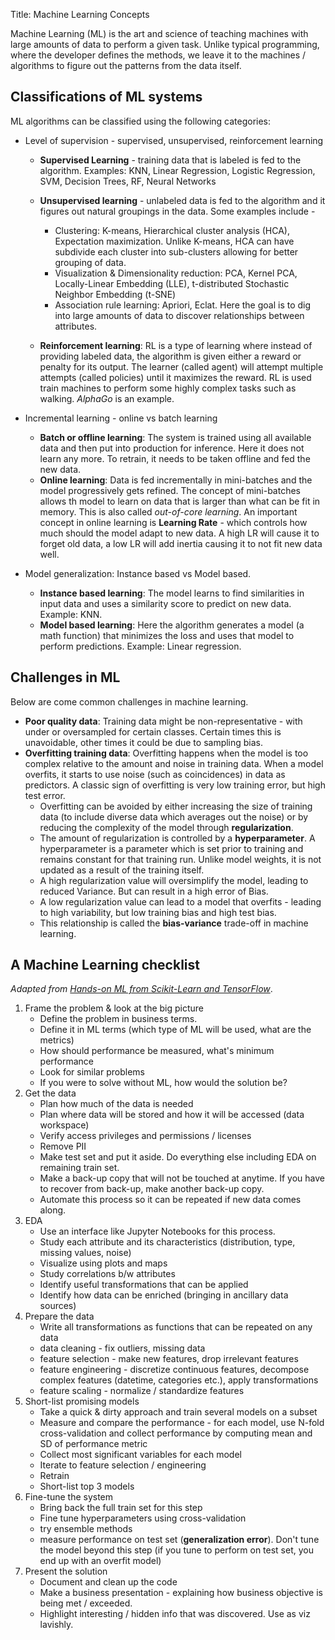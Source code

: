 Title: Machine Learning Concepts

Machine Learning (ML) is the art and science of teaching machines with large amounts of data to perform a given task. Unlike typical programming, where the developer defines the methods, we leave it to the machines / algorithms to figure out the patterns from the data itself.

## Classifications of ML systems
ML algorithms can be classified using the following categories:

 - Level of supervision - supervised, unsupervised, reinforcement learning
    - **Supervised Learning** - training data that is labeled is fed to the algorithm. Examples: KNN, Linear Regression, Logistic Regression, SVM, Decision Trees, RF, Neural Networks
    
    - **Unsupervised learning** - unlabeled data is fed to the algorithm and it figures out natural groupings in the data. Some examples include - 
        - Clustering: K-means, Hierarchical cluster analysis (HCA), Expectation maximization. Unlike K-means, HCA can have subdivide each cluster into sub-clusters allowing for better grouping of data.
        - Visualization & Dimensionality reduction: PCA, Kernel PCA, Locally-Linear Embedding (LLE), t-distributed Stochastic Neighbor Embedding (t-SNE)
        - Association rule learning: Apriori, Eclat. Here the goal is to dig into large amounts of data to discover relationships between attributes.
    - **Reinforcement learning**: RL is a type of learning where instead of providing labeled data, the algorithm is given either a reward or penalty for its output. The learner (called agent) will attempt multiple attempts (called policies) until it maximizes the reward. RL is used train machines to perform some highly complex tasks such as walking. *AlphaGo* is an example.
 
 - Incremental learning - online vs batch learning
    - **Batch or offline learning**: The system is trained using all available data and then put into production for inference. Here it does not learn any more. To retrain, it needs to be taken offline and fed the new data.
    - **Online learning**: Data is fed incrementally in mini-batches and the model progressively gets refined. The concept of mini-batches allows th model to learn on data that is larger than what can be fit in memory. This is also called *out-of-core learning*. An important concept in online learning is **Learning Rate** - which controls how much should the model adapt to new data. A high LR will cause it to forget old data, a low LR will add inertia causing it to not fit new data well.

 - Model generalization: Instance based vs Model based.
    - **Instance based learning**: The model learns to find similarities in input data and uses a similarity score to predict on new data. Example: KNN.
    - **Model based learning**: Here the algorithm generates a model (a math function) that minimizes the loss and uses that model to perform predictions. Example: Linear regression.

## Challenges in ML
Below are come common challenges in machine learning.

 - **Poor quality data**: Training data might be non-representative - with under or oversampled for certain classes. Certain times this is unavoidable, other times it could be due to sampling bias.
 - **Overfitting training data**: Overfitting happens when the model is too complex relative to the amount and noise in training data. When a model overfits, it starts to use noise (such as coincidences) in data as predictors. A classic sign of overfitting is very low training error, but high test error.
    - Overfitting can be avoided by either increasing the size of training data (to include diverse data which averages out the noise) or by reducing the complexity of the model through **regularization**.
    - The amount of regularization is controlled by a **hyperparameter**. A hyperparameter is a parameter which is set prior to training and remains constant for that training run. Unlike model weights, it is not updated as a result of the training itself.
    - A high regularization value will oversimplify the model, leading to reduced Variance. But can result in a high error of Bias.
    - A low regularization value can lead to a model that overfits - leading to high variability, but low training bias and high test bias.
    - This relationship is called the **bias-variance** trade-off in machine learning.

## A Machine Learning checklist
*Adapted from [Hands-on ML from Scikit-Learn and TensorFlow](https://github.com/ageron/handson-ml2/)*.

 1. Frame the problem & look at the big picture
    - Define the problem in business terms.
    - Define it in ML terms (which type of ML will be used, what are the metrics)
    - How should performance be measured, what's minimum performance
    - Look for similar problems
    - If you were to solve without ML, how would the solution be?
2. Get the data
    - Plan how much of the data is needed
    - Plan where data will be stored and how it will be accessed (data workspace)
    - Verify access privileges and permissions / licenses
    - Remove PII
    - Make test set and put it aside. Do everything else including EDA on remaining train set.
    - Make a back-up copy that will not be touched at anytime. If you have to recover from back-up, make another back-up copy.
    - Automate this process so it can be repeated if new data comes along.
3. EDA
    - Use an interface like Jupyter Notebooks for this process.
    - Study each attribute and its characteristics (distribution, type, missing values, noise)
    - Visualize using plots and maps
    - Study correlations b/w attributes
    - Identify useful transformations that can be applied
    - Identify how data can be enriched (bringing in ancillary data sources)
4. Prepare the data
    - Write all transformations as functions that can be repeated on any data
    - data cleaning - fix outliers, missing data
    - feature selection - make new features, drop irrelevant features
    - feature engineering - discretize continuous features, decompose complex features (datetime, categories etc.), apply transformations
    - feature scaling - normalize / standardize features
5. Short-list promising models
    - Take a quick & dirty approach and train several models on a subset
    - Measure and compare the performance - for each model, use N-fold cross-validation and collect performance by computing mean and SD of performance metric
    - Collect most significant variables for each model
    - Iterate to feature selection / engineering
    - Retrain
    - Short-list top 3 models
6. Fine-tune the system
    - Bring back the full train set for this step
    - Fine tune hyperparameters using cross-validation
    - try ensemble methods
    - measure performance on test set (**generalization error**). Don't tune the model beyond this step (if you tune to perform on test set, you end up with an overfit model)
7. Present the solution
    - Document and clean up the code
    - Make a business presentation - explaining how business objective is being met / exceeded.
    - Highlight interesting / hidden info that was discovered. Use as viz lavishly.
